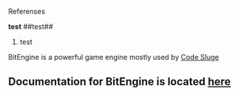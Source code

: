 Referenses

**test**
##test##
1. test

BitEngine is a powerful game engine mostly used by [Code Sluge](https://www.youtube.com/channel/UClju0L071wQRCRoJWt76qig?view_as=subscriber)

## Documentation for BitEngine is located [here](Documentation\Documentation.md)